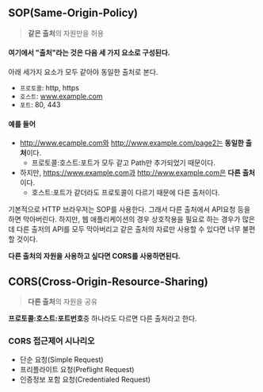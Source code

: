 ## SOP(Same-Origin-Policy)
> **같은 출처**의 자원만을 허용

#### 여기에서 "출처"라는 것은 다음 세 가지 요소로 구성된다.
아래 세가지 요소가 모두 같아야 동일한 출처로 본다.
- `프로토콜`:  http, https
- `호스트`: www.example.com
- `포트`: 80, 443
#### 예를 들어
- http://www.ecample.com와 http://www.example.com/page2는 **동일한 출처**이다.
	- 프로토콜:호스트:포트가 모두 같고 Path만 추가되었기 때문이다.
- 하지만, https://www.example.com과 http://www.example.com은 **다른 출처**이다.
	- 호스트:포트가 같더라도 프로토콜이 다르기 때문에 다른 출처이다.

기본적으로 HTTP 브라우저는 SOP를 사용한다. 그래서 다른 출처에서 API요청 등을 하면 막아버린다. 
하지만, 웹 애플리케이션의 경우 상호작용을 필요로 하는 경우가 많은데 다른 출저의 API를 모두 막아버리고 같은 출처의 자료만 사용할 수 있다면 너무 불편할 것이다.


**다른 출처의 자원을 사용하고 싶다면 CORS를 사용하면된다.**
## CORS(Cross-Origin-Resource-Sharing)
> **다른 출처**의 자원을 공유

**프로토콜:호스트:포트번호**중 하나라도 다르면 다른 출처라고 한다.
### CORS 접근제어 시나리오
- 단순 요청(Simple Request)
- 프리플라이트 요청(Preflight Request)
- 인증정보 포함 요청(Credentialed Request)


